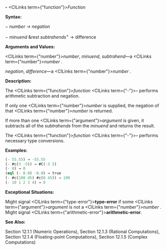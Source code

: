 **-** <ClLinks  term={"function"}><i>Function</i></ClLinks>

**Syntax:**

*− number → negation*

*− minuend* &amp;rest *subtrahends*<sup>+</sup> → difference

**Arguments and Values:**

<ClLinks  term={"number"}><i>number</i></ClLinks>, *minuend*, *subtrahend*—a <ClLinks  term={"number"}><i>number</i></ClLinks> .

*negation*, *difference*—a <ClLinks  term={"number"}><i>number</i></ClLinks> .

**Description:**

The <ClLinks  term={"function"}><i>function</i></ClLinks> <ClLinks  term={"-"}><b>-</b></ClLinks> performs arithmetic subtraction and negation.

If only one <ClLinks  term={"number"}><i>number</i></ClLinks> is supplied, the negation of that <ClLinks  term={"number"}><i>number</i></ClLinks> is returned.

If more than one <ClLinks  term={"argument"}><i>argument</i></ClLinks> is given, it subtracts all of the *subtrahends* from the *minuend* and returns the result.

The <ClLinks  term={"function"}><i>function</i></ClLinks> <ClLinks  term={"-"}><b>-</b></ClLinks> performs necessary type conversions.

**Examples:**

```lisp
(- 55.55) → -55.55 
(- #c(3 -5)) → #C(-3 5) 
(- 0) → 0 
(eql (- 0.0) -0.0) → true 
(- #c(100 45) #c(0 45)) → 100 
(- 10 1 2 3 4) → 0 
```

**Exceptional Situations:**

Might signal <ClLinks  term={"type-error"}><b>type-error</b></ClLinks> if some <ClLinks  term={"argument"}><i>argument</i></ClLinks> is not a <ClLinks  term={"number"}><i>number</i></ClLinks> . Might signal <ClLinks  term={"arithmetic-error"}><b>arithmetic-error</b></ClLinks>.

**See Also:**

Section 12.1.1 (Numeric Operations), Section 12.1.3 (Rational Computations), Section 12.1.4 (Floating-point Computations), Section 12.1.5 (Complex Computations)

